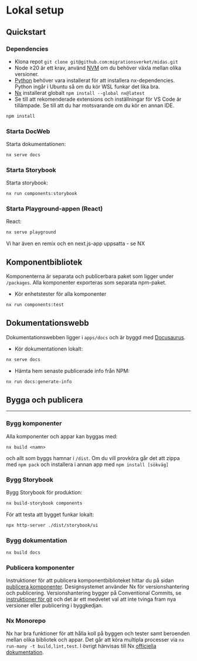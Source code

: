 # Lokal setup

## Quickstart

### Dependencies

- Klona repot `git clone git@github.com:migrationsverket/midas.git`
- Node ≥20 är ett krav, använd [NVM](https://github.com/nvm-sh/nvm) om du behöver växla mellan olika versioner.
- [Python](https://www.python.org/downloads/) behöver vara installerat för att installera nx-dependencies. Python ingår i Ubuntu så om du kör WSL funkar det lika bra.
- [Nx](https://nx.dev) installerat globalt `npm install --global nx@latest`
- Se till att rekomenderade extensions och inställningar för VS Code är tillämpade. Se till att du har motsvarande om du kör en annan IDE.

```bash
npm install
```

### Starta DocWeb

Starta dokumentationen:

```bash
nx serve docs
```

### Starta Storybook

Starta storybook:

```bash
nx run components:storybook
```

### Starta Playground-appen (React)

React:

```bash
nx serve playground
```

Vi har även en remix och en next.js-app uppsatta - se NX

## Komponentbibliotek

Komponenterna är separata och publicerbara paket som ligger under `/packages`. Alla komponenter exporteras som separata npm-paket.

- Kör enhetstester för alla komponenter

```bash
nx run components:test
```

## Dokumentationswebb

Dokumentationswebben ligger i `apps/docs` och är byggd med [Docusaurus](https://docusaurus.io/).

- Kör dokumentationen lokalt:

```bash
nx serve docs
```

- Hämta hem senaste publicerade info från NPM:

```bash
nx run docs:generate-info
```

## Bygga och publicera

---

### Bygg komponenter

Alla komponenter och appar kan byggas med:

```shell
nx build <namn>
```

och allt som byggs hamnar i `/dist`. Om du vill provköra går det att zippa med `npm pack` och installera i annan app med `npm install [sökväg]`

### Bygg Storybook

Bygg Storybook för produktion:

```bash
nx build-storybook components
```

För att testa att bygget funkar lokalt:

```bash
npx http-server ./dist/storybook/ui
```

### Bygg dokumentation

```bash
nx build docs
```

### Publicera komponenter

Instruktioner för att publicera komponentbiblioteket hittar du på sidan [publicera komponenter](publish).
Designsystemet använder Nx för versionshantering och
publicering. Versionshantering bygger på Conventional Commits, se [instruktioner för git](git) och det är ett
medvetet val att inte tvinga fram nya versioner eller publicering i byggkedjan.

### Nx Monorepo

Nx har bra funktioner för att hålla koll på byggen och tester samt beroenden mellan olika bibliotek och appar. Det går att köra multipla processer via
`nx run-many -t build,lint,test`. I övrigt hänvisas till Nx [officiella dokumentation](https://nx.dev/getting-started/intro).
